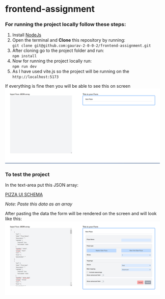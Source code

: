 # frontend-assignment

### For running the project locally follow these steps:
1. Install [NodeJs](https://nodejs.org/en/download)
2. Open the terminal and **Clone** this repository by running:<br/>
`git clone git@github.com:gaurav-2-0-0-2/frontend-assignment.git`
3. After cloning go to the project folder and run:<br/>
`npm install`
4. Now for running the project locally run:<br/>
`npm run dev`
5. As I have used vite.js so the project will be running on the 
`http://localhost:5173`

If everything is fine then you will be able to see this on screen<br>
<img src="https://github.com/gaurav-2-0-0-2/frontend-assignment/blob/c2567751a031904dbc344619e1b00e020203b851/src/assets/page1.png" alt="ss1"/>

### To test the project  
In the text-area put this JSON array:

[PIZZA UI SCHEMA](https://drive.google.com/file/d/1RUU_ueF9BbQRLReuX88w8PWe2jsz3Z3C/view?usp=sharing)

*Note: Paste this data as an array*<br>

After pasting the data the form will be rendered on the screen and will look like this:<br>
<img src="https://github.com/gaurav-2-0-0-2/frontend-assignment/blob/c2567751a031904dbc344619e1b00e020203b851/src/assets/page2.png" alt="ss2"/>


